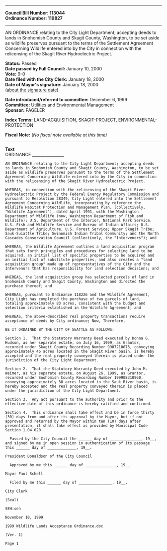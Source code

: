 * * * * *  
  
**Council Bill Number: [](#h0)[](#h2)113044**   
**Ordinance Number: 119827**  
  
* * * * *  
  
AN ORDINANCE relating to the City Light Department; accepting deeds to lands in Snohomish County and Skagit County, Washington, to be set aside as wildlife preserves pursuant to the terms of the Settlement Agreement Concerning Wildlife entered into by the City in connection with the relicensing of the Skagit River Hydroelectric Project.  
  
**Status:** Passed   
**Date passed by Full Council:** January 10, 2000   
**Vote:** 9-0   
**Date filed with the City Clerk:** January 18, 2000   
**Date of Mayor's signature:** January 18, 2000   
[(about the signature date)](/~public/approvaldate.htm)   
  
  
**Date introduced/referred to committee:** December 6, 1999   
**Committee:** Utilities and Environmental Management   
**Sponsor:** PAGELER   
  
**Index Terms:** LAND-ACQUISITION, SKAGIT-PROJECT, ENVIRONMENTAL-PROTECTION  
  
**Fiscal Note:** *(No fiscal note available at this time)*  
  
* * * * *  
  
**Text**  
    ORDINANCE ________________  
  
    AN ORDINANCE relating to the City Light Department; accepting deeds  
    to lands in Snohomish County and Skagit County, Washington, to be set  
    aside as wildlife preserves pursuant to the terms of the Settlement  
    Agreement Concerning Wildlife entered into by the City in connection  
    with the relicensing of the Skagit River Hydroelectric Project.  
  
    WHEREAS, in connection with the relicensing of the Skagit River  
    Hydroelectric Project by the Federal Energy Regulatory Commission and  
    pursuant to Resolution 28349, City Light entered into the Settlement  
    Agreement Concerning Wildlife, incorporating by reference the  
    Wildlife Habitat Protection and Management Plan, (collectively,  
    "Wildlife Agreement"), dated April 1991, with the Washington  
    Department of Wildlife (now, Washington Department of Fish and  
    Wildlife); U.S. Department of the Interior, National Park Service,  
    U.S. Fish and Wildlife Service and Bureau of Indian Affairs; U.S.  
    Department of Agriculture, U.S. Forest Service; Upper Skagit Tribe;  
    Sauk-Suiattle Tribe; Swinomish Indian Tribal Community; and the North  
    Cascades Conservation Council (collectively, the "Intervenors"); and  
  
    WHEREAS, the Wildlife Agreement outlines a land acquisition program  
    that sets forth principles and procedures for selecting land to be  
    acquired, an initial list of specific properties to be acquired and  
    an initial list of substitute properties, and also creates a "land  
    acquisition group" made up of representatives of the City and the  
    Intervenors that has responsibility for land selection decisions; and  
  
    WHEREAS, the land acquisition group has selected parcels of land in  
    Snohomish County and Skagit County, Washington and directed the  
    purchase thereof; and  
  
    WHEREAS, pursuant to Ordinance 118226 and the Wildlife Agreement,  
    City Light has completed the purchase of two parcels of land,  
    totaling approximately 83 acres, consistent with the budget and  
    selection criteria established in the Wildlife Agreement; and  
  
    WHEREAS, the above-described real property transactions require  
    acceptance of deeds by City ordinance; Now, Therefore,  
  
    BE IT ORDAINED BY THE CITY OF SEATTLE AS FOLLOWS:  
  
    Section 1.  That the Statutory Warranty Deed executed by Donna G.  
    Hudson, as her separate estate, on July 16, 1999, as Grantor,  
    recorded under Skagit County Recording Number 9907210073, conveying  
    approximately 45 acres located in the Skagit River basin, is hereby  
    accepted and the real property conveyed therein is placed under the  
    jurisdiction of the City Light Department.  
  
    Section 2.  That the Statutory Warranty Deed executed by John M.  
    Weimer, as his separate estate, on August 26, 1999, as Grantor,  
    recorded under Snohomish County Recording Number 199908310960,  
    conveying approximately 38 acres located in the Sauk River basin, is  
    hereby accepted and the real property conveyed therein is placed  
    under the jurisdiction of the City Light Department.  
  
    Section 3.  Any act pursuant to the authority and prior to the  
    effective date of this ordinance is hereby ratified and confirmed.  
  
    Section 4.  This ordinance shall take effect and be in force thirty  
    (30) days from and after its approval by the Mayor, but if not  
    approved and returned by the Mayor within ten (10) days after  
    presentation, it shall take effect as provided by Municipal Code  
    Section 1.04.020.  
  
      Passed by the City Council the ______ day of ______________, 19__,  
    and signed by me in open session in authentication of its passage  
    this ______ day of _____________, 19__.  
  
    President Donaldson of the City Council  
  
      Approved by me this ______ day of ______________, 19__.  
  
    Mayor Paul Schell  
  
      Filed by me this ______ day of _______________, 19__.  
  
    City Clerk  
  
    (Seal)  
  
    SEH:seh  
  
    November 10, 1999  
  
    1999 Wildlife Lands Acceptance Ordinance.doc  
  
    (Ver. 1)  
  
    Page 1  
